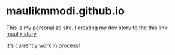 # maulikmmodi.github.io
This is my personalize site. I creating my dev story to the this link:
[maulik.story](https://maulikmmodi.github.io/)

It's currently work in process!
